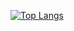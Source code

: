 [![Top Langs](https://github-readme-stats.vercel.app/api/top-langs/?username=zerolovesea)](https://github.com/zerolovesea/github-readme-stats)